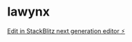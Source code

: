 # lawynx

[Edit in StackBlitz next generation editor ⚡️](https://stackblitz.com/~/github.com/alexrtrns/lawynx)